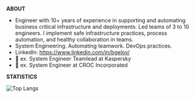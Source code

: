 **ABOUT**  
- Engineer with 10+ years of experience in supporting and automating business critical infrastructure and deployments. Led teams of 3 to 10 engineers. I implement safe infrastructure practices, process automation, and healthy collaboration in teams.
- System Engineering. Automating teamwork. DevOps practices.
- LinkedIn: https://www.linkedin.com/in/bgelov/
- 🔭 ex. System Engineer Teamlead at Kaspersky
- 🔭 ex. System Engineer at CROC Incorporated

**STATISTICS**


![Top Langs](https://github-readme-stats.vercel.app/api/top-langs/?username=bgelov&layout=compact)
